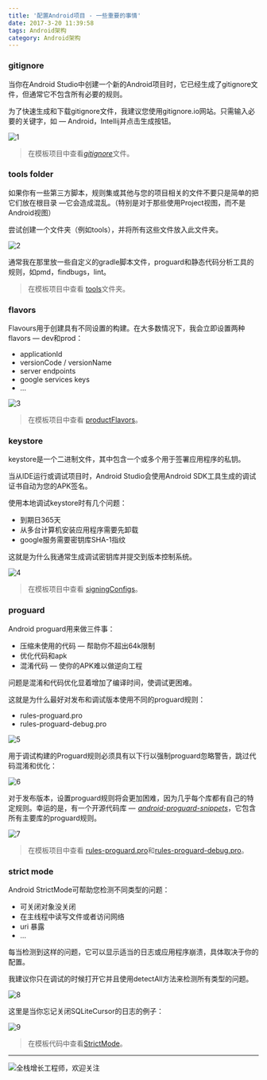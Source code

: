 ```yaml
---
title: '配置Android项目 - 一些重要的事情'
date: 2017-3-20 11:39:58
tags: Android架构
category: Android架构
---
```

### gitignore

当你在Android Studio中创建一个新的Android项目时，它已经生成了gitignore文件，但通常它不包含所有必要的规则。

为了快速生成和下载gitignore文件，我建议您使用gitignore.io网站。只需输入必要的关键字，如 — Android，Intellij并点击生成按钮。

![1](https://github.com/logan62334/ImageArchive/raw/master/Android/33.png)

> 在模板项目中查看[*gitignore*](https://github.com/dmytrodanylyk/template/blob/master/.gitignore)文件。

### tools folder

如果你有一些第三方脚本，规则集或其他与您的项目相关的文件不要只是简单的把它们放在根目录 —它会造成混乱。（特别是对于那些使用Project视图，而不是Android视图）

尝试创建一个文件夹（例如tools），并将所有这些文件放入此文件夹。

![2](https://github.com/logan62334/ImageArchive/raw/master/Android/34.png)

通常我在那里放一些自定义的gradle脚本文件，proguard和静态代码分析工具的规则，如pmd，findbugs，lint。

> 在模板项目中查看 [tools](https://github.com/dmytrodanylyk/template/tree/master/tools)文件夹。

### flavors

Flavours用于创建具有不同设置的构建。在大多数情况下，我会立即设置两种flavors — dev和prod：

- applicationId
- versionCode / versionName
- server endpoints
- google services keys
- …

![3](https://github.com/logan62334/ImageArchive/raw/master/Android/35.png)

> 在模板项目中查看 [productFlavors](https://github.com/dmytrodanylyk/template/blob/master/app/build.gradle#L33)。

### keystore

keystore是一个二进制文件，其中包含一个或多个用于签署应用程序的私钥。

当从IDE运行或调试项目时，Android Studio会使用Android SDK工具生成的调试证书自动为您的APK签名。

使用本地调试keystore时有几个问题：

- 到期日365天
- 从多台计算机安装应用程序需要先卸载
- google服务需要密钥库SHA-1指纹

这就是为什么我通常生成调试密钥库并提交到版本控制系统。

![4](https://github.com/logan62334/ImageArchive/raw/master/Android/36.png)

> 在模板项目中查看 [signingConfigs](https://github.com/dmytrodanylyk/template/blob/master/app/build.gradle#L18)。

### proguard

Android proguard用来做三件事：

- 压缩未使用的代码 — 帮助你不超出64k限制
- 优化代码和apk
- 混淆代码 — 使你的APK难以做逆向工程

问题是混淆和代码优化显着增加了编译时间，使调试更困难。

这就是为什么最好对发布和调试版本使用不同的proguard规则：

- rules-proguard.pro
- rules-proguard-debug.pro

![5](https://github.com/logan62334/ImageArchive/raw/master/Android/37.png)

用于调试构建的Proguard规则必须具有以下行以强制proguard忽略警告，跳过代码混淆和优化：

![6](https://github.com/logan62334/ImageArchive/raw/master/Android/38.png)

对于发布版本，设置proguard规则将会更加困难，因为几乎每个库都有自己的特定规则。幸运的是，有一个开源代码库 —  [*android-proguard-snippets*](https://github.com/krschultz/android-proguard-snippets)，它包含所有主要库的proguard规则。

![7](https://github.com/logan62334/ImageArchive/raw/master/Android/39.png)

> 在模板项目中查看 [rules-proguard.pro](https://github.com/dmytrodanylyk/template/blob/master/tools/rules-proguard.pro)和[rules-proguard-debug.pro](https://github.com/dmytrodanylyk/template/blob/master/tools/rules-proguard-debug.pro)。

### strict mode

Android StrictMode可帮助您检测不同类型的问题：

- 可关闭对象没关闭
- 在主线程中读写文件或者访问网络
- uri 暴露
- …

每当检测到这样的问题，它可以显示适当的日志或应用程序崩溃，具体取决于你的配置。

我建议你只在调试的时候打开它并且使用detectAll方法来检测所有类型的问题。

![8](https://github.com/logan62334/ImageArchive/raw/master/Android/40.png)

这里是当你忘记关闭SQLiteCursor的日志的例子：

![9](https://github.com/logan62334/ImageArchive/raw/master/Android/41.png)

> 在模板代码中查看[StrictMode](https://github.com/dmytrodanylyk/template/blob/master/app/src/main/java/com/dd/template/TemplateApplication.java#L12)。

***
![全栈增长工程师，欢迎关注](https://github.com/logan62334/ImageArchive/raw/master/weixin/weixin.jpg)